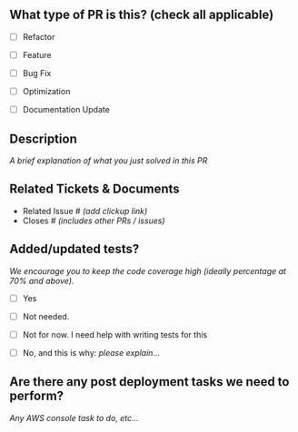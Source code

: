## What type of PR is this? (check all applicable)

- [ ] Refactor
- [ ] Feature
- [ ] Bug Fix
- [ ] Optimization
- [ ] Documentation Update


## Description
 _A brief explanation of what you just solved in this PR_


## Related Tickets & Documents

- Related Issue # _(add clickup link)_
- Closes # _(includes other PRs / issues)_


## Added/updated tests?
_We encourage you to keep the code coverage high (ideally percentage at 70% and above)._

- [ ] Yes
- [ ] Not needed.
- [ ] Not for now. I need help with writing tests for this
- [ ] No, and this is why: _please explain..._


## Are there any post deployment tasks we need to perform?
 _Any AWS console task to do, etc..._
 
